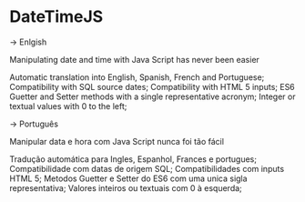# DateTimeJS

-> Enlgish

Manipulating date and time with Java Script has never been easier

Automatic translation into English, Spanish, French and Portuguese;
Compatibility with SQL source dates;
Compatibility with HTML 5 inputs;
ES6 Guetter and Setter methods with a single representative acronym;
Integer or textual values with 0 to the left;


-> Português

Manipular data e hora com Java Script nunca foi tão fácil

Tradução automática para Ingles, Espanhol, Frances e portugues;
Compatibilidade com datas de origem SQL;
Compatibilidades com inputs HTML 5;
Metodos Guetter e Setter do ES6 com uma unica sigla representativa;
Valores inteiros ou textuais com 0 à esquerda;
